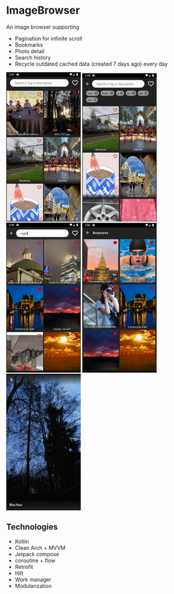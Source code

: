 # ImageBrowser
An image browser supporting
 - Pagination for infinite scroll
 - Bookmarks
 - Photo detail
 - Search history
 - Recycle outdated cached data (created 7 days ago) every day 
 
 <p float="center">
    <img src="screenshots/1.png" width ="200">
    <img src="screenshots/2.png" width ="200">
    <img src="screenshots/3.png" width ="200">
    <img src="screenshots/4.png" width ="200">
    <img src="screenshots/5.png" width ="200">
</p>
 
 ## Technologies
  - Kotlin
  - Clean Arch + MVVM
  - Jetpack compose
  - coroutine + flow
  - Retrofit
  - Hilt
  - Work manager
  - Modularization
